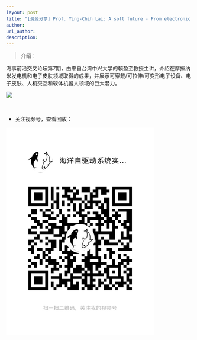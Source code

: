 ```yaml
---
layout: post
title: "[资源分享] Prof. Ying-Chih Lai: A soft future - From electronic skins and triboelectric nanogenerators to autonomous wearables and soft robots｜海事前沿交叉论坛第7期"
author: 
url_author: 
description: 
---
```


> 介绍：

海事前沿交叉论坛第7期，由来自台湾中兴大学的賴盈至教授主讲，介绍在摩擦纳米发电机和电子皮肤领域取得的成果，并展示可穿戴/可拉伸/可变形电子设备、电子皮肤、人机交互和软体机器人领域的巨大潜力。

<img src="https://cdn.jsdelivr.net/gh/MSPSLab/lab_images/blogs/sl_7.png" style="margin: 0 auto;width: 400px;margin-bottom: 30px;">

- 关注视频号，查看回放：

<img src="/videos/archive/code.png" style="margin: 0 auto;width: 400px;margin-bottom: 30px;">
